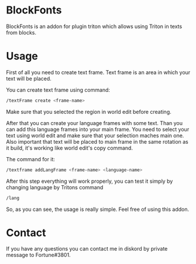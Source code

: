 # BlockFonts
BlockFonts is an addon for plugin triton which allows using Triton in texts from blocks.

# Usage
First of all you need to create text frame. Text frame is an area in which your text will be placed. 

You can create text frame using command:
```sh
/textFrame create <frame-name>
```

Make sure that you selected the region in world edit before creating.

After that you can create your language frames with some text. Than you can add this language frames into your main frame. You need to select your text using world edit and make sure that your selection maches main one. Also important that text will be placed to main frame in the same rotation as it build, it's working like world edit's copy command.

The command for it:
```sh
/textframe addLangFrame <frame-name> <language-name>
```

After this step everything will work properly, you can test it simply by changing language by Tritons command
```sh
/lang
```

So, as you can see, the usage is really simple. Feel free of using this addon.

# Contact
If you have any questions you can contact me in diskord by private message to
Fortune#3801.
